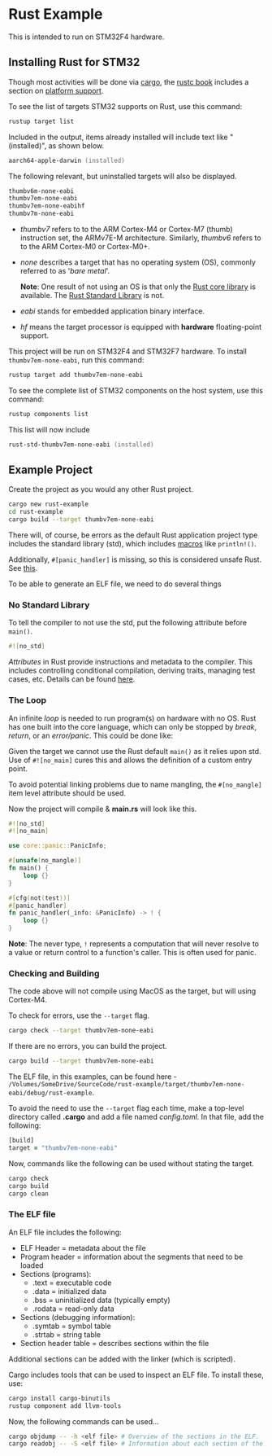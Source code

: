 # Rust Example

This is intended to run on STM32F4 hardware.

## Installing Rust for STM32

Though most activities will be done via [cargo](https://doc.rust-lang.org/nightly/cargo/), the [rustc book](https://doc.rust-lang.org/nightly/rustc/) includes a section on [platform support](https://doc.rust-lang.org/nightly/rustc/platform-support.html).

To see the list of targets STM32 supports on Rust, use this command:

```rust
rustup target list
```

Included in the output, items already installed will include text like "(installed)", as shown below.

```zsh
aarch64-apple-darwin (installed)
```

The following relevant, but uninstalled targets will also be displayed.

```zsh
thumbv6m-none-eabi
thumbv7em-none-eabi
thumbv7em-none-eabihf
thumbv7m-none-eabi
```

- _thumbv7_ refers to to the ARM Cortex-M4 or Cortex-M7 (thumb) instruction set, the ARMv7E-M architecture. Similarly, _thumbv6_ refers to to the ARM Cortex-M0 or Cortex-M0+.

- _none_ describes a target that has no operating system (OS), commonly referred to as '_bare metal_'. 

    __Note__: One result of not using an OS is that only the [Rust core library](https://doc.rust-lang.org/stable/core/) is available. The [Rust Standard Library](https://doc.rust-lang.org/std/) is not.

- _eabi_ stands for embedded application binary interface.

- _hf_ means the target processor is equipped with __hardware__ floating-point support.

This project will be run on STM32F4 and STM32F7 hardware. To install ```thumbv7em-none-eabi```, run this command:

```zsh
rustup target add thumbv7em-none-eabi
```

To see the complete list of STM32 components on the host system, use this command:

```rust
rustup components list
```

This list will now include

```zsh
rust-std-thumbv7em-none-eabi (installed)
```


## Example Project

Create the project as you would any other Rust project.

```zsh
cargo new rust-example
cd rust-example
cargo build --target thumbv7em-none-eabi
```

There will, of course, be errors as the default Rust application project type includes the standard library (std), which includes [macros](https://doc.rust-lang.org/book/ch20-05-macros.html) like ```println!()```. 

Additionally, ```#[panic_handler]``` is missing, so this is considered unsafe Rust. See [this](https://doc.rust-lang.org/nomicon/panic-handler.html).

To be able to generate an ELF file, we need to do several things


### No Standard Library

To tell the compiler to not use the std, put the following attribute before ```
main()```.

```rust
#![no_std]
```

_Attributes_ in Rust provide instructions and metadata to the compiler. This includes controlling conditional compilation, deriving traits, managing test cases, etc. Details can be found [here](https://doc.rust-lang.org/reference/attributes.html).


### The Loop

An infinite _loop_ is needed to run program(s) on hardware with no OS. Rust has one built into the core language, which can only be stopped by _break_, _return_, or an _error/panic_. This could be done like:

Given the target we cannot use the Rust default ```main()``` as it relies upon std. Use of ```#![no_main]``` cures this and allows the definition of a custom entry point.

To avoid potential linking problems due to name mangling, the ```#[no_mangle]``` item level attribute should be used.


Now the project will compile & __main.rs__ will look like this.

```rust
#![no_std]
#![no_main]

use core::panic::PanicInfo;

#[unsafe(no_mangle)]
fn main() {
    loop {}
}

#[cfg(not(test))]
#[panic_handler]
fn panic_handler(_info: &PanicInfo) -> ! {
    loop {}
}
```

__Note__: The never type, ```!``` represents a computation that will never resolve to a value or return control to a function's caller. This is often used for panic.


### Checking and Building

The code above will not compile using MacOS as the target, but will using Cortex-M4.

To check for errors, use the ```--target``` flag.

```zsh
cargo check --target thumbv7em-none-eabi
```

If there are no errors, you can build the project.

```zsh
cargo build --target thumbv7em-none-eabi
```

The ELF file, in this examples, can be found here - ```/Volumes/SomeDrive/SourceCode/rust-example/target/thumbv7em-none-eabi/debug/rust-example```.

To avoid the need to use the ```--target``` flag each time, make a top-level directory called __.cargo__ and add a file named _config.toml_. In that file, add the following:

```zsh
[build]
target = "thumbv7em-none-eabi"
```

Now, commands like the following can be used without stating the target.

```zsh
cargo check
cargo build
cargo clean
```

### The ELF file

An ELF file includes the following:

- ELF Header = metadata about the file
- Program header = information about the segments that need to be loaded
- Sections (programs):
  - .text   = executable code
  - .data   = initialized data
  - .bss    = uninitialized data (typically empty)
  - .rodata = read-only data
- Sections (debugging information):
  - .symtab = symbol table
  - .strtab = string table
- Section header table = describes sections within the file

Additional sections can be added with the linker (which is scripted).

Cargo includes tools that can be used to inspect an ELF file. To install these, use:

```zsh
cargo install cargo-binutils
rustup component add llvm-tools
```

Now, the following commands can be used...

```zsh
cargo objdump -- -h <elf file> # Overview of the sections in the ELF.
cargo readobj -- -S <elf file> # Information about each section of the ELF.
```
